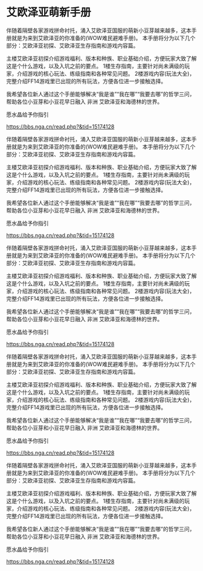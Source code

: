 # 艾欧泽亚萌新手册

伴随着隔壁各家游戏拼命衬托，涌入艾欧泽亚国服的萌新小豆芽越来越多，这本手册就是为来到艾欧泽亚的你准备的(WOW难民避难手册)。
本手册将分为以下几个部分：艾欧泽亚初探、艾欧泽亚生存指南和游戏内容篇。

主楼艾欧泽亚初探介绍游戏福利、版本和种族、职业基础介绍，方便玩家大致了解这是个什么游戏，以及入坑之前的要点。
1楼生存指南，主要针对尚未满级的玩家，介绍游戏的核心玩法、练级指南和各种常见问题。
2楼游戏内容(玩法大全)，完整介绍FF14游戏里已出现的所有玩法，方便各位进一步接触选择。

我希望各位新人通过这个手册能够解决“我是谁”“我在哪”“我要去哪”的哲学三问，帮助各位小豆芽和小豆花早日融入 非洲 艾欧泽亚和海德林的世界。

愿水晶给予你指引

https://bbs.nga.cn/read.php?&tid=15174128

伴随着隔壁各家游戏拼命衬托，涌入艾欧泽亚国服的萌新小豆芽越来越多，这本手册就是为来到艾欧泽亚的你准备的(WOW难民避难手册)。
本手册将分为以下几个部分：艾欧泽亚初探、艾欧泽亚生存指南和游戏内容篇。

主楼艾欧泽亚初探介绍游戏福利、版本和种族、职业基础介绍，方便玩家大致了解这是个什么游戏，以及入坑之前的要点。
1楼生存指南，主要针对尚未满级的玩家，介绍游戏的核心玩法、练级指南和各种常见问题。
2楼游戏内容(玩法大全)，完整介绍FF14游戏里已出现的所有玩法，方便各位进一步接触选择。

我希望各位新人通过这个手册能够解决“我是谁”“我在哪”“我要去哪”的哲学三问，帮助各位小豆芽和小豆花早日融入 非洲 艾欧泽亚和海德林的世界。

愿水晶给予你指引

https://bbs.nga.cn/read.php?&tid=15174128

伴随着隔壁各家游戏拼命衬托，涌入艾欧泽亚国服的萌新小豆芽越来越多，这本手册就是为来到艾欧泽亚的你准备的(WOW难民避难手册)。
本手册将分为以下几个部分：艾欧泽亚初探、艾欧泽亚生存指南和游戏内容篇。

主楼艾欧泽亚初探介绍游戏福利、版本和种族、职业基础介绍，方便玩家大致了解这是个什么游戏，以及入坑之前的要点。
1楼生存指南，主要针对尚未满级的玩家，介绍游戏的核心玩法、练级指南和各种常见问题。
2楼游戏内容(玩法大全)，完整介绍FF14游戏里已出现的所有玩法，方便各位进一步接触选择。

我希望各位新人通过这个手册能够解决“我是谁”“我在哪”“我要去哪”的哲学三问，帮助各位小豆芽和小豆花早日融入 非洲 艾欧泽亚和海德林的世界。

愿水晶给予你指引

https://bbs.nga.cn/read.php?&tid=15174128

伴随着隔壁各家游戏拼命衬托，涌入艾欧泽亚国服的萌新小豆芽越来越多，这本手册就是为来到艾欧泽亚的你准备的(WOW难民避难手册)。
本手册将分为以下几个部分：艾欧泽亚初探、艾欧泽亚生存指南和游戏内容篇。

主楼艾欧泽亚初探介绍游戏福利、版本和种族、职业基础介绍，方便玩家大致了解这是个什么游戏，以及入坑之前的要点。
1楼生存指南，主要针对尚未满级的玩家，介绍游戏的核心玩法、练级指南和各种常见问题。
2楼游戏内容(玩法大全)，完整介绍FF14游戏里已出现的所有玩法，方便各位进一步接触选择。

我希望各位新人通过这个手册能够解决“我是谁”“我在哪”“我要去哪”的哲学三问，帮助各位小豆芽和小豆花早日融入 非洲 艾欧泽亚和海德林的世界。

愿水晶给予你指引

https://bbs.nga.cn/read.php?&tid=15174128

伴随着隔壁各家游戏拼命衬托，涌入艾欧泽亚国服的萌新小豆芽越来越多，这本手册就是为来到艾欧泽亚的你准备的(WOW难民避难手册)。
本手册将分为以下几个部分：艾欧泽亚初探、艾欧泽亚生存指南和游戏内容篇。

主楼艾欧泽亚初探介绍游戏福利、版本和种族、职业基础介绍，方便玩家大致了解这是个什么游戏，以及入坑之前的要点。
1楼生存指南，主要针对尚未满级的玩家，介绍游戏的核心玩法、练级指南和各种常见问题。
2楼游戏内容(玩法大全)，完整介绍FF14游戏里已出现的所有玩法，方便各位进一步接触选择。

我希望各位新人通过这个手册能够解决“我是谁”“我在哪”“我要去哪”的哲学三问，帮助各位小豆芽和小豆花早日融入 非洲 艾欧泽亚和海德林的世界。

愿水晶给予你指引

https://bbs.nga.cn/read.php?&tid=15174128

